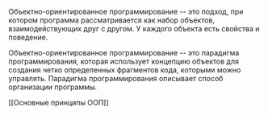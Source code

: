 Объектно-ориентированное программирование -- это подход, при котором программа рассматривается как набор объектов, взаимодействующих друг с другом. У каждого объекта есть свойства и поведение.

Объектно-ориентированное программирование -- это парадигма программирования, которая использует концепцию объектов для создания четко определенных фрагментов кода, которыми можно управлять. Парадигма программирования описывает способ организации программы.

[[Основные принципы ООП]]